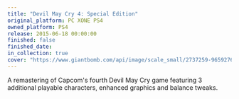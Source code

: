 ```yaml
---
title: "Devil May Cry 4: Special Edition"
original_platform: PC XONE PS4
owned_platform: PS4
release: 2015-06-18 00:00:00
finished: false
finished_date: 
in_collection: true
cover: "https://www.giantbomb.com/api/image/scale_small/2737259-9659276313-0a345.jpg"
---
```


A remastering of Capcom's fourth Devil May Cry game featuring 3 additional playable characters, enhanced graphics and balance tweaks.
